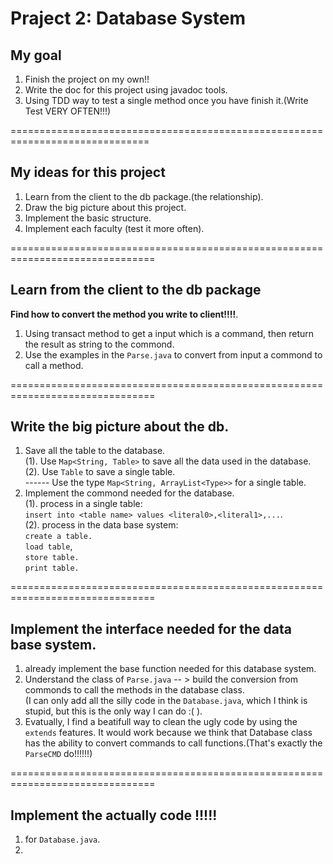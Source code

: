 #  Praject 2: Database System
## My goal
1. Finish the project on my own!!  
2. Write the doc for this project using javadoc tools.  
3. Using TDD way to test a single method once you have finish it.(Write Test VERY OFTEN!!!)  

==============================================================================
## My ideas for this project 
1. Learn from the client to the db package.(the relationship).  
2. Draw the big picture about this project.  
3. Implement the basic structure.  
4. Implement each faculty (test it more often).  

===============================================================================
## Learn from the client to the db package
**Find how to convert the method you write to client!!!!**.  
1. Using transact method to get a input which is a command, then return the result as string to the commond.  
2. Use the examples in the `Parse.java` to convert from input a commond to call a method.  

===============================================================================
## Write the big picture about the db.
1. Save all the table to the database.  
(1).  Use `Map<String, Table>` to save all the data used in the database.  
(2). Use `Table` to save a single table.  
  ------ Use the type `Map<String, ArrayList<Type>>` for a single table.  
2. Implement the commond needed for the database.  
(1). process in a single table:  
`insert into <table name> values <literal0>,<literal1>,...`.  
(2). process in the data base system:  
`create a table.`  
`load table`,  
`store table.`  
`print table.`  

===============================================================================
## Implement the interface needed for the data base system.
1. already implement the base function needed for this database system.  
2. Understand the class of `Parse.java` -- > build the conversion from commonds to call the methods in the database class.  
(I can only add all the silly code in the `Database.java`, which I think is stupid, but this is the only way I can do :( ).  
3. Evatually, I find a beatifull way to clean the ugly code by using the `extends` features. It would work because we think that Database class has the ability to convert commands to call functions.(That's exactly the `ParseCMD` do!!!!!!)  

===============================================================================
## Implement the actually code !!!!!
1. for `Database.java`.  
2. 
